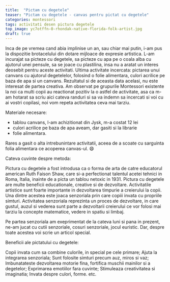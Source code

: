 ```yaml
---
title:  "Pictam cu degetele"
teaser: "Pictam cu degetele - canvas pentru pictat cu degetele"
categories: montessori
tags: activitati desen pictura degetele
top_image: yc7otffn-0-rhondak-native-florida-folk-artist.jpg
draft: true
---
```

Inca de pe vremea cand abia implinise un an, sau chiar mai putin, i-am pus la dispozitie brotacelului din dotare mijloace de expresie artistica. L-am incurajat sa picteze cu degetele, sa picteze cu apa pe o coala alba cu ajutorul unei pensule, sa se joace cu plastilina, insa nu a aratat un interes deosebit pentru aceste activitati.
Ultima activitate incercata: pictarea unui canvans cu ajutorul degetelelor, folosind o folie alimentara, culori acrilice pe baza de apa si un canvans. Rezultatul si de aceasta data acelasi, nu este interesat de partea creativa.
Am observat pe grupurile Montessori existente la noi ca multi copii au reactionat pozitiv la o astfel de activitate, asa ca m-am hotarat sa scriu aici cateva randuri si sa va indemn sa incercati si voi cu ai vostri copilasi, noi vom repeta activitatea ceva mai tarziu.

Materiale necesare:

- tablou canvans, l-am achizitionat din Jysk, m-a costat 12 lei
- culori acrilice pe baza de apa aveam, dar gasiti si la librarie
- folie alimentara.

Rares a gasit o alta intrebunintare activitatii, aceea de a scoate cu sarguinta folia alimentara ce acoperea canvas-ul. :smile:

Cateva cuvinte despre metoda:

Pictura cu degetele a fost introdusa ca o forma de arta de catre educatorul american Ruth Faison Shaw, care si-a perfectionat talentul acetei tehnici in Roma, Italia, inainte de a picta un tablou netoxic in 1931.
Pictura cu degetele are multe beneficii educationale, creative si de dezvoltare. Activitatile artistice sunt foarte importante in dezvoltarea timpurie a creierului la copii. Una dintre acestea este joaca senzoriala prin care copiii invata cu propriile simturi.
Activitatea senzoriala reprezinta un proces de dezvoltare, in care gustul, auzul si vederea sunt parte a dezvoltarii creierului ce vor folosi mai tarziu la concepte matematice, vedere in spatiu si limbaj.

Pe partea senzoriala am exeprimentat de la cateva luni si pana in prezent, ne-am jucat cu cutii senzoriale, cosuri senzoriale, jocul euristic. Dar, despre toate acestea voi scrie un articol special.

Beneficii ale pictatului cu degetele:

Copii invata cum sa combine culorile, in special pe cele primare;
Ajuta la integrarea senzoriala;
Sunt folosite simturi precum auz, miros si vaz;
Imbunatateste dezvoltarea motorie fina, fortifica muschii mainilor si a degetelor;
Exprimarea emotiilor fara cuvinte;
Stimuleaza creativitatea si imaginatia;
Invata despre culori, forme. etc.

